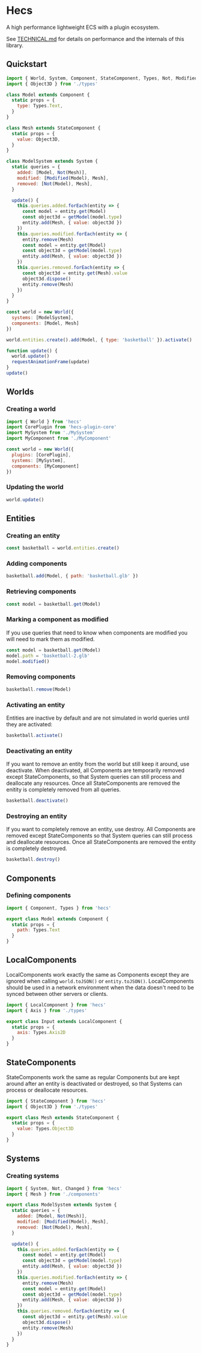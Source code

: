 # Hecs

A high performance lightweight ECS with a plugin ecosystem.

See [TECHNICAL.md](TECHNICAL.md) for details on performance and the internals of this library.

## Quickstart

```js
import { World, System, Component, StateComponent, Types, Not, Modified } from 'hecs'
import { Object3D } from './types'

class Model extends Component {
  static props = {
    type: Types.Text,
  }
}

class Mesh extends StateComponent {
  static props = {
    value: Object3D,
  }
}

class ModelSystem extends System {
  static queries = {
    added: [Model, Not(Mesh)],
    modified: [Modified(Model), Mesh],
    removed: [Not(Model), Mesh],
  }

  update() {
    this.queries.added.forEach(entity => {
      const model = entity.get(Model)
      const object3d = getModel(model.type)
      entity.add(Mesh, { value: object3d })
    })
    this.queries.modified.forEach(entity => {
      entity.remove(Mesh)
      const model = entity.get(Model)
      const object3d = getModel(model.type)
      entity.add(Mesh, { value: object3d })
    })
    this.queries.removed.forEach(entity => {
      const object3d = entity.get(Mesh).value
      object3d.dispose()
      entity.remove(Mesh)
    })
  }
}

const world = new World({
  systems: [ModelSystem],
  components: [Model, Mesh]
})

world.entities.create().add(Model, { type: 'basketball' }).activate()

function update() {
  world.update()
  requestAnimationFrame(update)
}
update()
```

## Worlds

### Creating a world

```js
import { World } from 'hecs'
import CorePlugin from 'hecs-plugin-core'
import MySystem from './MySystem'
import MyComponent from './MyComponent'

const world = new World({
  plugins: [CorePlugin],
  systems: [MySystem],
  components: [MyComponent]
})
```

### Updating the world

```js
world.update()
```

## Entities

### Creating an entity

```js
const basketball = world.entities.create()
```

### Adding components

```js
basketball.add(Model, { path: 'basketball.glb' })
```

### Retrieving components

```js
const model = basketball.get(Model)
```

### Marking a component as modified

If you use queries that need to know when components are modified you will
need to mark them as modified.

```js
const model = basketball.get(Model)
model.path = 'basketball-2.glb'
model.modified()
```

### Removing components

```js
basketball.remove(Model)
```

### Activating an entity

Entities are inactive by default and are not simulated in world queries until they are activated:

```js
basketball.activate()
```

### Deactivating an entity

If you want to remove an entity from the world but still keep it around, use deactivate.
When deactivated, all Components are temporarily removed except StateComponents, so that
System queries can still process and deallocate any resources. Once all StateComponents are
removed the enitity is completely removed from all queries.

```js
basketball.deactivate()
```

### Destroying an entity

If you want to completely remove an entity, use destroy. All Components are removed except
StateComponents so that System queries can still process and deallocate resources. Once all
StateComponents are removed the entity is completely destroyed.

```js
basketball.destroy()
```

## Components

### Defining components

```js
import { Component, Types } from 'hecs'

export class Model extends Component {
  static props = {
    path: Types.Text
  }
}
```

## LocalComponents

LocalComponents work exactly the same as Components except they are ignored when calling
`world.toJSON()` or `entity.toJSON()`. LocalComponents should be used in a network 
environment when the data doesn't need to be synced between other servers or clients.

```js
import { LocalComponent } from 'hecs'
import { Axis } from './types'

export class Input extends LocalComponent {
  static props = {
    axis: Types.Axis2D
  }
}
```

## StateComponents

StateComponents work the same as regular Components but are kept around after
an entity is deactivated or destroyed, so that Systems can process or deallocate 
resources.

```js
import { StateComponent } from 'hecs'
import { Object3D } from './types'

export class Mesh extends StateComponent {
  static props = {
    value: Types.Object3D
  }
}
```

## Systems

### Creating systems

```js
import { System, Not, Changed } from 'hecs'
import { Mesh } from './components'

export class ModelSystem extends System {
  static queries = {
    added: [Model, Not(Mesh)],
    modified: [Modified(Model), Mesh],
    removed: [Not(Model), Mesh],
  }

  update() {
    this.queries.added.forEach(entity => {
      const model = entity.get(Model)
      const object3d = getModel(model.type)
      entity.add(Mesh, { value: object3d })
    })
    this.queries.modified.forEach(entity => {
      entity.remove(Mesh)
      const model = entity.get(Model)
      const object3d = getModel(model.type)
      entity.add(Mesh, { value: object3d })
    })
    this.queries.removed.forEach(entity => {
      const object3d = entity.get(Mesh).value
      object3d.dispose()
      entity.remove(Mesh)
    })
  }
}
```